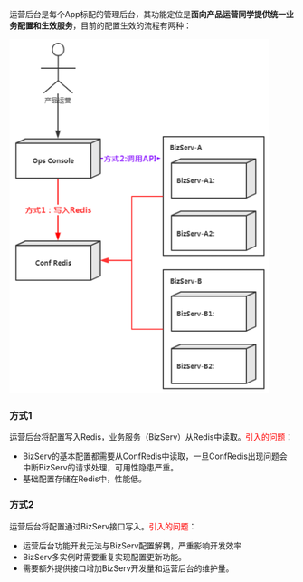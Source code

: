 
运营后台是每个App标配的管理后台，其功能定位是**面向产品运营同学提供统一业务配置和生效服务**，目前的配置生效的流程有两种：

![一般方案](./images/origin.png)
### 方式1
运营后台将配置写入Redis，业务服务（BizServ）从Redis中读取。<font color='red'>引入的问题</font>：
* BizServ的基本配置都需要从ConfRedis中读取，一旦ConfRedis出现问题会中断BizServ的请求处理，可用性隐患严重。
* 基础配置存储在Redis中，性能低。

### 方式2
运营后台将配置通过BizServ接口写入。<font color='red'>引入的问题</font>：
* 运营后台功能开发无法与BizServ配置解耦，严重影响开发效率
* BizServ多实例时需要重复实现配置更新功能。
* 需要额外提供接口增加BizServ开发量和运营后台的维护量。
